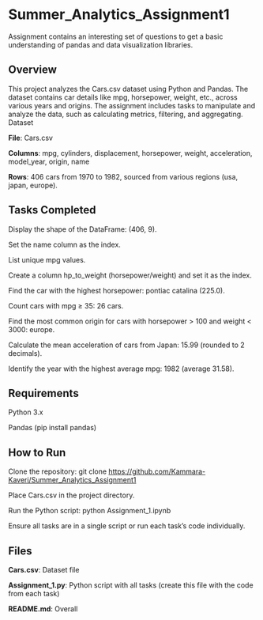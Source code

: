 # Summer_Analytics_Assignment1
Assignment contains an interesting set of questions to get a basic understanding of pandas and data visualization libraries.


## Overview
This project analyzes the Cars.csv dataset using Python and Pandas. The dataset contains car details like mpg, horsepower, weight, etc., across various years and origins. The assignment includes tasks to manipulate and analyze the data, such as calculating metrics, filtering, and aggregating.
Dataset

**File**: Cars.csv

**Columns**: mpg, cylinders, displacement, horsepower, weight, acceleration, model_year, origin, name

**Rows**: 406 cars from 1970 to 1982, sourced from various regions (usa, japan, europe).

## Tasks Completed

Display the shape of the DataFrame: (406, 9).

Set the name column as the index.

List unique mpg values.

Create a column hp_to_weight (horsepower/weight) and set it as the index.

Find the car with the highest horsepower: pontiac catalina (225.0).

Count cars with mpg ≥ 35: 26 cars.

Find the most common origin for cars with horsepower > 100 and weight < 3000: europe.

Calculate the mean acceleration of cars from Japan: 15.99 (rounded to 2 decimals).

Identify the year with the highest average mpg: 1982 (average 31.58).

## Requirements

Python 3.x

Pandas (pip install pandas)

## How to Run

Clone the repository: git clone <https://github.com/Kammara-Kaveri/Summer_Analytics_Assignment1>

Place Cars.csv in the project directory.

Run the Python script: python Assignment_1.ipynb

Ensure all tasks are in a single script or run each task’s code individually.


## Files

**Cars.csv**: Dataset file

**Assignment_1.py**: Python script with all tasks (create this file with the code from each task)

**README.md**: Overall

